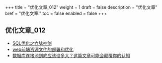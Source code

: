 +++
title = "优化文章_012"
weight = 1
draft = false
description = "优化文章"
bref = "优化文章."
toc = false
enabled = false
+++

## 优化文章_012
- [SQL优化之六脉神剑](http://dbaplus.cn/news-21-238-1.html)
- [web前端资源文件的部署和优化](https://juejin.im/post/59a50dc1f265da246e6e108f)
- [数据库连接池到底应该设多大？这篇文章可能会颠覆你的认知](http://www.jianshu.com/p/a8f653fc0c54)
